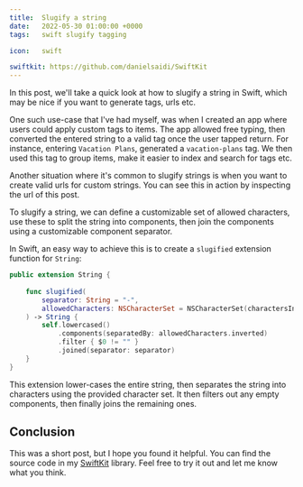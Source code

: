 ```yaml
---
title:  Slugify a string
date:   2022-05-30 01:00:00 +0000
tags:   swift slugify tagging

icon:   swift

swiftkit: https://github.com/danielsaidi/SwiftKit
---
```


In this post, we'll take a quick look at how to slugify a string in Swift, which may be nice if you want to generate tags, urls etc.

One such use-case that I've had myself, was when I created an app where users could apply custom tags to items. The app allowed free typing, then converted the entered string to a valid tag once the user tapped return. For instance, entering `Vacation Plans`, generated a `vacation-plans` tag. We then used this tag to group items, make it easier to index and search for tags etc.

Another situation where it's common to slugify strings is when you want to create valid urls for custom strings. You can see this in action by inspecting the url of this post.

To slugify a string, we can define a customizable set of allowed characters, use these to split the string into components, then join the components using a customizable component separator.

In Swift, an easy way to achieve this is to create a `slugified` extension function for `String`:

```swift
public extension String {
    
    func slugified(
        separator: String = "-",
        allowedCharacters: NSCharacterSet = NSCharacterSet(charactersIn: "abcdefghijklmnopqrstuvwxyzABCDEFGHIJKLMNOPQRSTUVWXYZ0123456789-")
    ) -> String {
        self.lowercased()
            .components(separatedBy: allowedCharacters.inverted)
            .filter { $0 != "" }
            .joined(separator: separator)
    }
}
```

This extension lower-cases the entire string, then separates the string into characters using the provided character set. It then filters out any empty components, then finally joins the remaining ones.


## Conclusion

This was a short post, but I hope you found it helpful. You can find the source code in my [SwiftKit]({{page.swiftkit}}) library. Feel free to try it out and let me know what you think.